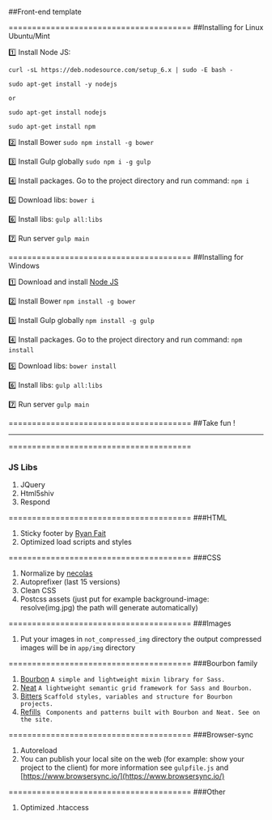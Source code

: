 ##Front-end template

=======================================
##Installing for Linux Ubuntu/Mint

:one: Install Node JS:

```curl -sL https://deb.nodesource.com/setup_6.x | sudo -E bash -```

```sudo apt-get install -y nodejs```

    or
    
```sudo apt-get install nodejs```

```sudo apt-get install npm```

:two: Install Bower ```sudo npm install -g bower```

:three: Install Gulp globally ```sudo npm i -g gulp```

:four: Install packages. Go to the project directory and  run command: ```npm i```

:five: Download libs: ```bower i```

:six: Install libs: ```gulp all:libs```

:seven: Run server ```gulp main```

=======================================
##Installing for Windows

:one: Download and install [Node JS](https://nodejs.org/en/)

:two: Install Bower ```npm install -g bower```

:three: Install Gulp globally ```npm install -g gulp```

:four: Install packages. Go to the project directory and  run command: ```npm install```

:five: Download libs: ```bower install```

:six: Install libs: ```gulp all:libs```

:seven: Run server ```gulp main```

=======================================
##Take fun !

------------------------------------------------------------------------------------------------------------------

=======================================
### JS Libs

1. JQuery
2. Html5shiv
3. Respond

=======================================
###HTML

1. Sticky footer by [Ryan Fait](http://ryanfait.com/resources/footer-stick-to-bottom-of-page/)
2. Optimized load scripts and styles

=======================================
###CSS

1. Normalize by [necolas](https://necolas.github.io/normalize.css/)
2. Autoprefixer (last 15 versions)
3. Clean CSS
4. Postcss assets (just put for example background-image: resolve(img.jpg) the path will generate automatically)

=======================================
###Images

1. Put your images in ```not_compressed_img``` directory the output compressed images will be in ```app/img``` directory


=======================================
###Bourbon family

1. [Bourbon](http://bourbon.io/)         ``` A simple and lightweight mixin library for Sass. ```
2. [Neat](http://neat.bourbon.io/)       ``` A lightweight semantic grid framework for Sass and Bourbon. ```
3. [Bitters](http://bitters.bourbon.io/) ``` Scaffold styles, variables and structure for Bourbon projects. ```
4. [Refills](http://refills.bourbon.io/) ``` Components and patterns built with Bourbon and Neat. See on the site.```

=======================================
###Browser-sync

1. Autoreload
2. You can publish your local site on the web (for example: show your project to the client) for more information see  ```gulpfile.js``` and [https://www.browsersync.io/](https://www.browsersync.io/)


=======================================
###Other

1. Optimized .htaccess
